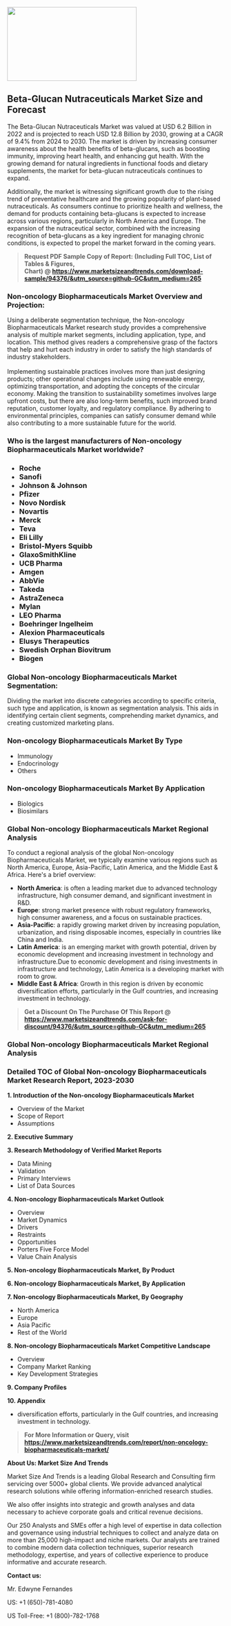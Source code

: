 <p><img class="alignnone size-medium wp-image-20088" src="https://ffe5etoiles.com/wp-content/uploads/2024/12/MST1-300x171.png" alt="" width="300" height="171" /></p><h2>Beta-Glucan Nutraceuticals Market Size and Forecast</h2><p>The Beta-Glucan Nutraceuticals Market was valued at USD 6.2 Billion in 2022 and is projected to reach USD 12.8 Billion by 2030, growing at a CAGR of 9.4% from 2024 to 2030. The market is driven by increasing consumer awareness about the health benefits of beta-glucans, such as boosting immunity, improving heart health, and enhancing gut health. With the growing demand for natural ingredients in functional foods and dietary supplements, the market for beta-glucan nutraceuticals continues to expand.</p><p>Additionally, the market is witnessing significant growth due to the rising trend of preventative healthcare and the growing popularity of plant-based nutraceuticals. As consumers continue to prioritize health and wellness, the demand for products containing beta-glucans is expected to increase across various regions, particularly in North America and Europe. The expansion of the nutraceutical sector, combined with the increasing recognition of beta-glucans as a key ingredient for managing chronic conditions, is expected to propel the market forward in the coming years.</p></p><blockquote id="" class=""><strong>Request PDF Sample Copy of Report: (Including Full TOC, List of Tables &amp; Figures, Chart)&nbsp;@&nbsp;<strong><a href="https://www.marketsizeandtrends.com/download-sample/94376/&utm_source=github-GC&utm_medium=265" target="_blank">https://www.marketsizeandtrends.com/download-sample/94376/&utm_source=github-GC&utm_medium=265</a></strong></strong></blockquote><h3 id="" class="">Non-oncology Biopharmaceuticals Market&nbsp;Overview and Projection:</h3><p id="" class="">Using a deliberate segmentation technique, the Non-oncology Biopharmaceuticals Market research study provides a comprehensive analysis of multiple market segments, including application, type, and location. This method gives readers a comprehensive grasp of the factors that help and hurt each industry in order to satisfy the high standards of industry stakeholders. <br /> <br />Implementing sustainable practices involves more than just designing products; other operational changes include using renewable energy, optimizing transportation, and adopting the concepts of the circular economy. Making the transition to sustainability sometimes involves large upfront costs, but there are also long-term benefits, such improved brand reputation, customer loyalty, and regulatory compliance. By adhering to environmental principles, companies can satisfy consumer demand while also contributing to a more sustainable future for the world.</p><h3 id="" class="">Who is the largest manufacturers of&nbsp;Non-oncology Biopharmaceuticals Market worldwide?</h3><h3 class=""><p><ul><li>Roche </li><li> Sanofi </li><li> Johnson & Johnson </li><li> Pfizer </li><li> Novo Nordisk </li><li> Novartis </li><li> Merck </li><li> Teva </li><li> Eli Lilly </li><li> Bristol-Myers Squibb </li><li> GlaxoSmithKline </li><li> UCB Pharma </li><li> Amgen </li><li> AbbVie </li><li> Takeda </li><li> AstraZeneca </li><li> Mylan </li><li> LEO Pharma </li><li> Boehringer Ingelheim </li><li> Alexion Pharmaceuticals </li><li> Elusys Therapeutics </li><li> Swedish Orphan Biovitrum </li><li> Biogen</li></ul></p></h3><h3 id="" class="">Global&nbsp;Non-oncology Biopharmaceuticals Market Segmentation:</h3><p id="" class="">Dividing the market into discrete categories according to specific criteria, such type and application, is known as segmentation analysis. This aids in identifying certain client segments, comprehending market dynamics, and creating customized marketing plans.</p><h3 id="" class="">Non-oncology Biopharmaceuticals Market&nbsp;By Type</h3><p><p><ul><li>Immunology </li><li> Endocrinology </li><li> Others</p></li></ul></p></p><h3 id="" class="">Non-oncology Biopharmaceuticals Market&nbsp;By Application</h3><p class=""><p><ul><li>Biologics </li><li> Biosimilars</li></ul></p></p><h3 id="" class="">Global Non-oncology Biopharmaceuticals Market Regional Analysis</h3><p id="" class="">To conduct a regional analysis of the global Non-oncology Biopharmaceuticals Market, we typically examine various regions such as North America, Europe, Asia-Pacific, Latin America, and the Middle East &amp; Africa. Here's a brief overview:</p><ul><li><strong>North America</strong>: is often a leading market due to advanced technology infrastructure, high consumer demand, and significant investment in R&amp;D.</li><li><strong>Europe</strong>: strong market presence with robust regulatory frameworks, high consumer awareness, and a focus on sustainable practices.</li><li><strong>Asia-Pacific</strong>: a rapidly growing market driven by increasing population, urbanization, and rising disposable incomes, especially in countries like China and India.</li><li><strong>Latin America</strong>: is an emerging market with growth potential, driven by economic development and increasing investment in technology and infrastructure.Due to economic development and rising investments in infrastructure and technology, Latin America is a developing market with room to grow.</li><li><strong>Middle East &amp; Africa</strong>: Growth in this region is driven by economic diversification efforts, particularly in the Gulf countries, and increasing investment in technology.</li></ul><blockquote id="" class=""><strong>Get a Discount On The Purchase Of This Report @ <strong><a href="https://www.marketsizeandtrends.com/ask-for-discount/94376/&utm_source=github-GC&utm_medium=265" target="_blank">https://www.marketsizeandtrends.com/ask-for-discount/94376/&utm_source=github-GC&utm_medium=265</a></strong></strong></blockquote><h3 id="" class="">Global Non-oncology Biopharmaceuticals Market Regional Analysis</h3><h3 id="" class="">Detailed TOC of Global Non-oncology Biopharmaceuticals Market Research Report, 2023-2030</h3><p id="" class=""><strong>1. Introduction of the Non-oncology Biopharmaceuticals Market</strong></p><ul><li>Overview of the Market</li><li>Scope of Report</li><li>Assumptions</li></ul><p id="" class=""><strong>2. Executive Summary</strong></p><p id="" class=""><strong>3. Research Methodology of Verified Market Reports</strong></p><ul><li>Data Mining</li><li>Validation</li><li>Primary Interviews</li><li>List of Data Sources</li></ul><p id="" class=""><strong>4. Non-oncology Biopharmaceuticals Market Outlook</strong></p><ul><li>Overview</li><li>Market Dynamics</li><li>Drivers</li><li>Restraints</li><li>Opportunities</li><li>Porters Five Force Model</li><li>Value Chain Analysis</li></ul><p id="" class=""><strong>5. Non-oncology Biopharmaceuticals Market, By Product</strong></p><p id="" class=""><strong>6. Non-oncology Biopharmaceuticals Market, By Application</strong></p><p id="" class=""><strong>7. Non-oncology Biopharmaceuticals Market, By Geography</strong></p><ul><li>North America</li><li>Europe</li><li>Asia Pacific</li><li>Rest of the World</li></ul><p id="" class=""><strong>8. Non-oncology Biopharmaceuticals Market Competitive Landscape</strong></p><ul><li>Overview</li><li>Company Market Ranking</li><li>Key Development Strategies</li></ul><p id="" class=""><strong>9. Company Profiles</strong></p><p id="" class=""><strong>10. Appendix</strong></p><ul><li>diversification efforts, particularly in the Gulf countries, and increasing investment in technology.</li></ul><blockquote id="" class=""><strong>For More Information or Query, visit <strong><strong><a href="https://www.marketsizeandtrends.com/report/non-oncology-biopharmaceuticals-market/" target="_blank">https://www.marketsizeandtrends.com/report/non-oncology-biopharmaceuticals-market/</a></strong></strong></strong></blockquote><p id="" class=""><strong>About Us: Market Size And Trends</strong></p><p id="" class="">Market Size And Trends is a leading Global Research and Consulting firm servicing over 5000+ global clients. We provide advanced analytical research solutions while offering information-enriched research studies.</p><p id="" class="">We also offer insights into strategic and growth analyses and data necessary to achieve corporate goals and critical revenue decisions.</p><p id="" class="">Our 250 Analysts and SMEs offer a high level of expertise in data collection and governance using industrial techniques to collect and analyze data on more than 25,000 high-impact and niche markets. Our analysts are trained to combine modern data collection techniques, superior research methodology, expertise, and years of collective experience to produce informative and accurate research.</p><p id="" class=""><strong>Contact us:</strong></p><p id="" class="">Mr. Edwyne Fernandes</p><p id="" class="">US: +1 (650)-781-4080</p><p id="" class="">US Toll-Free: +1 (800)-782-1768</p>
